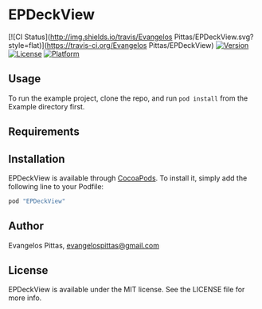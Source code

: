 # EPDeckView

[![CI Status](http://img.shields.io/travis/Evangelos Pittas/EPDeckView.svg?style=flat)](https://travis-ci.org/Evangelos Pittas/EPDeckView)
[![Version](https://img.shields.io/cocoapods/v/EPDeckView.svg?style=flat)](http://cocoapods.org/pods/EPDeckView)
[![License](https://img.shields.io/cocoapods/l/EPDeckView.svg?style=flat)](http://cocoapods.org/pods/EPDeckView)
[![Platform](https://img.shields.io/cocoapods/p/EPDeckView.svg?style=flat)](http://cocoapods.org/pods/EPDeckView)

## Usage

To run the example project, clone the repo, and run `pod install` from the Example directory first.

## Requirements

## Installation

EPDeckView is available through [CocoaPods](http://cocoapods.org). To install
it, simply add the following line to your Podfile:

```ruby
pod "EPDeckView"
```

## Author

Evangelos Pittas, evangelospittas@gmail.com

## License

EPDeckView is available under the MIT license. See the LICENSE file for more info.
